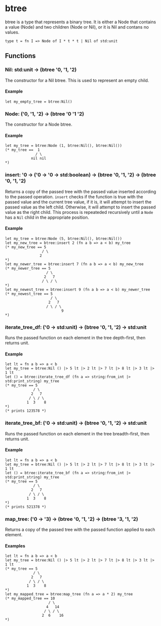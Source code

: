 # btree
btree is a type that represents a binary tree. It is either a Node that contains a value (Node) and two children (Node or Nil), or it is Nil and contans no values.
```
type t = fn I => Node of I * t * t | Nil of std:unit
```
## Functions
### Nil: std:unit -> (btree '0, '1, '2)
The constructor for a Nil btree. This is used to represent an empty child.
#### Example
```
let my_empty_tree = btree:Nil()
```
### Node: ('0, '1, '2) -> (btree '0 '1 '2)
The constructor for a Node btree.
#### Example
```
let my_tree = btree:Node (1, btree:Nil(), btree:Nil())
(* my_tree ==  1
              / \
            nil nil
*)
```
### insert: '0 -> ('0 -> '0 -> std:boolean) -> (btree '0, '1, '2) -> (btree '0, '1, '2)
Returns a copy of the passed tree with the passed value inserted according to the passed operation. `insert` checks if the function is true with the passed value and the current tree value, if it is, it will attempt to insert the passed value as the left child. Otherwise, it will attempt to insert the passed value as the right child. This process is repeateded recursively until a `Node` has a `Nil` child in the appropriate position.
#### Example
```
let my_tree = btree:Node (5, btree:Nil(), btree:Nil())
let my_new_tree = btree:insert 2 (fn a b => a < b) my_tree
(* my_new_tree == 5
                 / \
                2  
*)
let my_newer_tree = btree:insert 7 (fn a b => a < b) my_new_tree
(* my_newer_tree == 5
                   / \
                  2   7 
                 / \ / \ 
*)
let my_newest_tree = btree:insert 9 (fn a b => a < b) my_newer_tree
(* my_newest_tree == 5
                     / \
                    2   7 
                   / \ / \
                          9
*)
```
### iterate_tree_df: ('0 -> std:unit) -> (btree '0, '1, '2) -> std:unit
Runs the passed function on each element in the tree depth-first, then returns unit.
#### Example
```
let lt = fn a b => a < b  
let my_tree = btree:Nil () |> 5 lt |> 2 lt |> 7 lt |> 8 lt |> 3 lt |> 1 lt
let () = btree:iterate_tree_df (fn a => string:from_int |> std:print_string) my_tree
(* my_tree == 5
             / \
            2   7 
           / \ / \
          1  3    8 
*)
(* prints 123578 *)

```
### iterate_tree_bf: ('0 -> std:unit) -> (btree '0, '1, '2) -> std:unit
Runs the passed function on each element in the tree breadth-first, then returns unit.
#### Example
```
let lt = fn a b => a < b  
let my_tree = btree:Nil () |> 5 lt |> 2 lt |> 7 lt |> 8 lt |> 3 lt |> 1 lt
let () = btree:iterate_tree_bf (fn a => string:from_int |> std:print_string) my_tree
(* my_tree == 5
             / \
            2   7 
           / \ / \
          1  3    8 
*)
(* prints 521378 *)
```
### map_tree: ('0 -> '3) -> (btree '0, '1, '2) -> (btree '3, '1, '2)
Returns a copy of the passed tree with the passed function applied to each element.
#### Examples
```
let lt = fn a b => a < b  
let my_tree = btree:Nil () |> 5 lt |> 2 lt |> 7 lt |> 8 lt |> 3 lt |> 1 lt
(* my_tree == 5
             / \
            2   7 
           / \ / \
          1  3    8 
*)
let my_mapped_tree = btree:map_tree (fn a => a * 2) my_tree
(* my_mapped_tree == 10
                    / \
                   4   14 
                  / \ / \
                 2  6    16 
*)
```